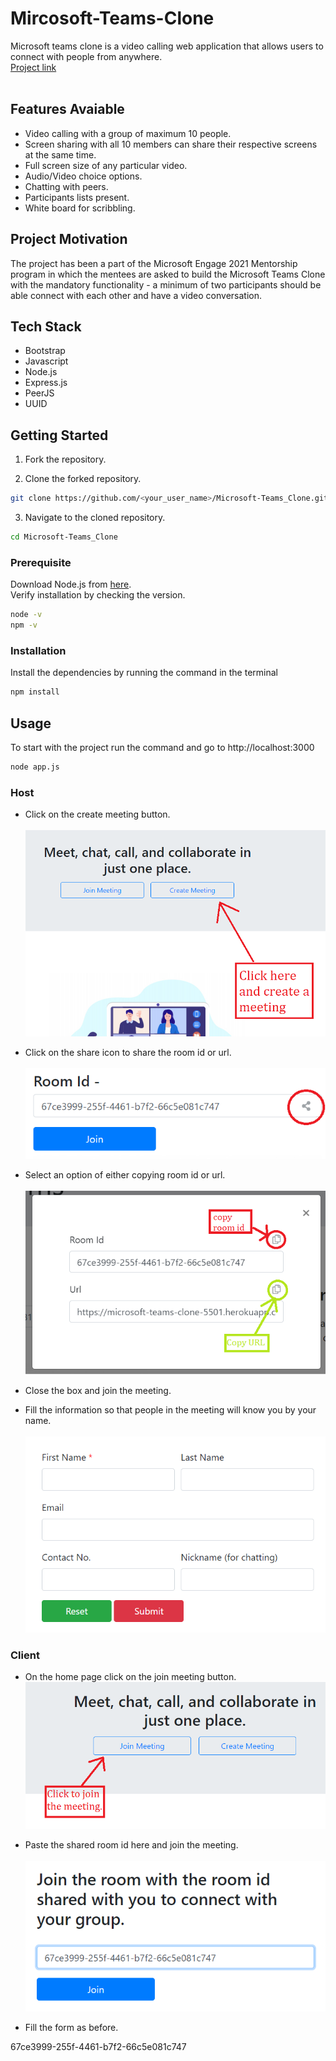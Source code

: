 # Mircosoft-Teams-Clone

Microsoft teams clone is a video calling web application that allows users to connect with people from anywhere.
<br>
[Project link](https://microsoft-teams-clone-5501.herokuapp.com/)
<br><br>

## Features Avaiable

- Video calling with a group of maximum 10 people.
- Screen sharing with all 10 members can share their respective screens at the same time.
- Full screen size of any particular video.
- Audio/Video choice options.
- Chatting with peers.
- Participants lists present.
- White board for scribbling.

## Project Motivation

The project has been a part of the Microsoft Engage 2021 Mentorship program in which the mentees are asked to build the Microsoft Teams Clone with the mandatory functionality - a minimum of two participants should be able connect with each other and have a video conversation.

## Tech Stack
- Bootstrap
- Javascript
- Node.js
- Express.js
- PeerJS
- UUID

## Getting Started

1. Fork the repository.
 
2. Clone the forked repository.
```bash
git clone https://github.com/<your_user_name>/Microsoft-Teams_Clone.git
```

3. Navigate to the cloned repository.
```bash
cd Microsoft-Teams_Clone
```

### Prerequisite

Download Node.js from [here](https://nodejs.org/en/download/).
<br>
Verify installation by checking the version.
```bash
node -v
npm -v
```

### Installation
Install the dependencies by running the command in the terminal
```bash
npm install
```

## Usage

To start with the project run the command and go to http://localhost:3000
```bash
node app.js
```
### Host

- Click on the create meeting button.
<br><br>
![Page1](public/images/Page1.png)

- Click on the share icon to share the room id or url.
<br><br>
![Page2](public/images/Page2.png)

- Select an option of either copying room id or url.
<br><br>
![Page3](public/images/Page3.png)

- Close the box and join the meeting.
- Fill the information so that people in the meeting will know you by your name.
<br><br>
![Page4](public/images/Page4.png)

### Client

- On the home page click on the join meeting button.
![Page5](public/images/Page5.png)

- Paste the shared room id here and join the meeting. 
<br><br>
![Page6](public/images/Page6.png)

- Fill the form as before.

67ce3999-255f-4461-b7f2-66c5e081c747